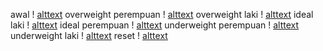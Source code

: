 awal
! [alttext](https://github.com/tiaraaurellia/pengecekankesehatan/blob/master/kes1.PNG)
overweight perempuan
! [alttext](https://github.com/tiaraaurellia/pengecekankesehatan/blob/master/kes2.PNG)
overweight laki
! [alttext](https://github.com/tiaraaurellia/pengecekankesehatan/blob/master/kes3.PNG)
ideal laki
! [alttext](https://github.com/tiaraaurellia/pengecekankesehatan/blob/master/kes4.PNG)
ideal perempuan
! [alttext](https://github.com/tiaraaurellia/pengecekankesehatan/blob/master/kes5.PNG)
underweight perempuan
! [alttext](https://github.com/tiaraaurellia/pengecekankesehatan/blob/master/kes6.PNG)
underweight laki
! [alttext](https://github.com/tiaraaurellia/pengecekankesehatan/blob/master/kes7.PNG)
reset
! [alttext](https://github.com/tiaraaurellia/pengecekankesehatan/blob/master/kes8.PNG)
